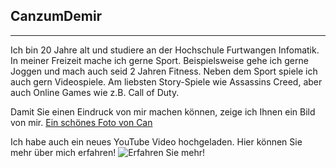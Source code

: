 ## **CanzumDemir**
---
Ich bin 20 Jahre alt und studiere an der Hochschule Furtwangen Infomatik.
In meiner Freizeit mache ich gerne Sport. Beispielsweise gehe ich gerne Joggen und mach auch seid 2 Jahren Fitness.
Neben dem Sport spiele ich auch gern Videospiele. Am liebsten Story-Spiele wie Assassins Creed, aber auch Online Games wie z.B. Call of Duty.


Damit Sie einen Eindruck von mir machen können, zeige ich Ihnen ein Bild von mir.
[Ein schönes Foto von Can](https://playplex.mtvnimages.com/uri/mgid:arc:content:nick.intl:e791e137-69ac-4ff2-b3a6-20eb266b6c6f?stage=live&ep=nick.de)

Ich habe auch ein neues YouTube Video hochgeladen.
Hier können Sie mehr über mich erfahren!
![Erfahren Sie mehr!](https://www.youtube.com/watch?v=7Q4cKsywWDc&t=26s)
